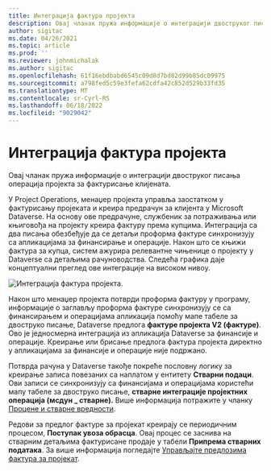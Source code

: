 ```yaml
---
title: Интеграција фактура пројекта
description: Овај чланак пружа информације о интеграцији двоструког писања операција пројекта за фактурисање клијената.
author: sigitac
ms.date: 04/26/2021
ms.topic: article
ms.prod: ''
ms.reviewer: johnmichalak
ms.author: sigitac
ms.openlocfilehash: 61f16ebdbabd6545c09d8d7bd82d99b85dc09975
ms.sourcegitcommit: a798fed5c59e3fefa62cdfa42c852d529b33fd35
ms.translationtype: MT
ms.contentlocale: sr-Cyrl-RS
ms.lasthandoff: 06/18/2022
ms.locfileid: "9029042"
---
```

# <a name="project-invoice-integration"></a>Интеграција фактура пројекта

Овај чланак пружа информације о интеграцији двоструког писања операција пројекта за фактурисање клијената.

У Project Operations, менаџер пројекта управља заостатком у фактурисању пројеката и креира предрачун за клијента у Microsoft Dataverse. На основу ове предрачуне, службеник за потраживања или књиговођа на пројекту креира фактуру према купцима. Интеграција са два писања обезбеђује да се детаљи проформа фактуре синхронизују са апликацијама за финансирање и операције. Након што се књижи фактура за купца, систем ажурира релевантне чињенице о пројекту у Dataverse са детаљима рачуноводства. Следећа графика даје концептуални преглед ове интеграције на високом нивоу.

   ![Интеграција фактура пројекта.](./media/DW5Invoicing.png)

Након што менаџер пројекта потврди проформа фактуру у програму, информације о заглављу проформа фактуре синхронизују се са финансирањем и операцијама апликација помоћу мапе табеле за двоструко писање, Dataverse предлога **фактуре пројекта V2 (фактуре)**. Ово је једносмерна интеграција из апликација Dataverse за финансије и операције. Креирање или брисање предлога фактура пројекта директно у апликацијама за финансије и операције није подржано.

Потврда рачуна у Dataverse такође покреће пословну логику за креирање записа повезаних са наплатом у ентитету **Стварни подаци**. Ови записи се синхронизују са финансијама и операцијама користећи мапу табеле за двоструко писање, **стварне интеграције пројектних операција (мсдyн \_ стварне).** Више информација потражите у чланку [Процене и стварне вредности](resource-dual-write-estimates-actuals.md). 

Редови за предлог фактуре за пројекат креирају се периодичним процесом, **Поступак увоза обрасца**. Овај процес се заснива на стварним детаљима фактурисане продаје у табели **Припрема стварних података**. За више информација погледајте [Управљајте предлозима фактура за пројекат](../invoicing/format-update-project-invoice-proposals.md#create-project-invoice-proposals). 
